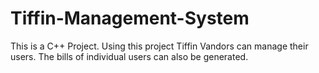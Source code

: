 # Tiffin-Management-System
This is a C++ Project.
Using this project Tiffin Vandors can manage their users. The bills of individual users can also be generated.
